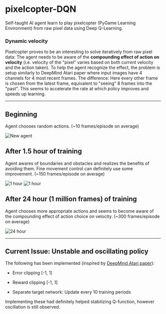 # pixelcopter-DQN
Self-taught AI agent learn to play pixelcopter (PyGame Learning Environment) from raw pixel data using Deep Q-Learning.

### Dynamic velocity
Pixelcopter proves to be an interesting to solve iteratively from raw pixel data: The agent needs to be aware of the **compounding effect of action on velocity** (i.e. velocity of the "pixel" varies based on both current velocity and the action taken). To help the agent recognize the effect, the problem is setup similarly to DeepMind Atari paper where input images have 4 channels for 4 most recent frames. The difference: Here every other frame is chosen from the latest frame, equivalent to "seeing" 8 frames into the "past". This seems to accelerate the rate at which policy improves and speeds up learning.  
  
  
***
## Beginning
Agent chooses random actions. (~10 frames/episode on average)

![New agent](https://media.giphy.com/media/1wqoTQ7grLkduRDKvF/giphy.gif)

## After 1.5 hour of training
Agent awares of boundaries and obstacles and realizes the benefits of avoiding them. Fine movement control can definitely use some improvement. (~150 frames/episode on average)

![1 hour](https://media.giphy.com/media/WxlxVAhRNFdKhwyQfb/giphy.gif) ![1 hour](https://media.giphy.com/media/6276HOopTYk81YfX30/giphy.gif)

## After 24 hour (1 million frames) of training 
Agent chooses more appropriate actions and seems to become aware of the compounding effect of action choice on velocity. (~300 frames/episode on average)

![24 hour](https://media.giphy.com/media/3scDuVXdFmG6TYX34V/giphy.gif)

***
## Current Issue: Unstable and oscillating policy
The following has been implemented (inspired by [DeepMind Atari paper](https://www.nature.com/articles/nature14236 "Human-level control through deep reinforcement learning")):

- Error clipping [-1, 1]

- Reward clipping [-1, 1]

- Separate target network: Update every 10 training periods

Implementing these had definitely helped stabilizing Q-function, however oscillation is still observed.
